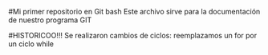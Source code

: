 #Mi primer repositorio en Git bash
    Este archivo sirve para la documentación de nuestro programa GIT

#HISTORICOO!!!
Se realizaron cambios de ciclos: reemplazamos un for por un ciclo while